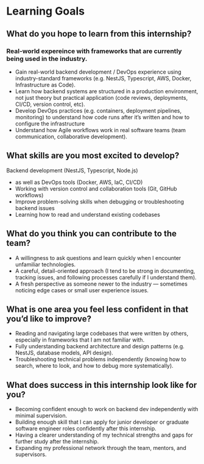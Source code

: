 # Learning Goals

## What do you hope to learn from this internship?
### Real-world expereince with frameworks that are currently being used in the industry. 

- Gain real-world backend development / DevOps experience using industry-standard frameworks (e.g. NestJS, Typescript, AWS, Docker, Infrastructure as Code).
-	Learn how backend systems are structured in a production environment, not just theory but practical application (code reviews, deployments, CI/CD, version control, etc).
-	Develop DevOps practices (e.g. containers, deployment pipelines, monitoring) to understand how code runs after it’s written and how to configure the infrastructure
-	Understand how Agile workflows work in real software teams (team communication, collaborative development).


## What skills are you most excited to develop?

Backend development (NestJS, Typescript, Node.js)
- as well as DevOps tools (Docker, AWS, IaC, CI/CD)
- Working with version control and collaboration tools (Git, GitHub workflows)
- Improve problem-solving skills when debugging or troubleshooting backend issues
- Learning how to read and understand existing codebases

## What do you think you can contribute to the team?
- A willingness to ask questions and learn quickly when I encounter unfamiliar technologies.
- A careful, detail-oriented approach (I tend to be strong in documenting, tracking issues, and following processes carefully if I understand them).
- A fresh perspective as someone newer to the industry — sometimes noticing edge cases or small user experience issues.

 
## What is one area you feel less confident in that you’d like to improve?
- Reading and navigating large codebases that were written by others, especially in frameworks that I am not familiar with.
- Fully understanding backend architecture and design patterns (e.g. NestJS, database models, API design).
- Troubleshooting technical problems independently (knowing how to search, where to look, and how to debug more systematically).

## What does success in this internship look like for you?
- Becoming confident enough to work on backend dev independently with minimal supervision.
- Building enough skill that I can apply for junior developer or graduate software engineer roles confidently after this internship.
- Having a clearer understanding of my technical strengths and gaps for further study after the internship.
- Expanding my professional network through the team, mentors, and supervisors.
